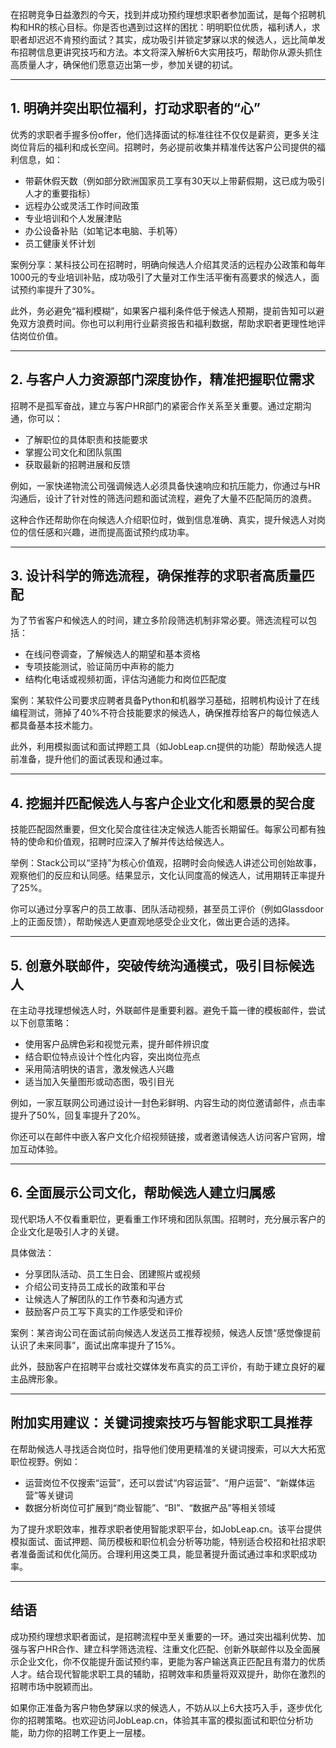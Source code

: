 在招聘竞争日益激烈的今天，找到并成功预约理想求职者参加面试，是每个招聘机构和HR的核心目标。你是否也遇到过这样的困扰：明明职位优质，福利诱人，求职者却迟迟不肯预约面试？其实，成功吸引并锁定梦寐以求的候选人，远比简单发布招聘信息更讲究技巧和方法。本文将深入解析6大实用技巧，帮助你从源头抓住高质量人才，确保他们愿意迈出第一步，参加关键的初试。

---

## 1. 明确并突出职位福利，打动求职者的“心”

优秀的求职者手握多份offer，他们选择面试的标准往往不仅仅是薪资，更多关注岗位背后的福利和成长空间。招聘时，务必提前收集并精准传达客户公司提供的福利信息，如：

- 带薪休假天数（例如部分欧洲国家员工享有30天以上带薪假期，这已成为吸引人才的重要指标）
- 远程办公或灵活工作时间政策
- 专业培训和个人发展津贴
- 办公设备补贴（如笔记本电脑、手机等）
- 员工健康关怀计划

案例分享：某科技公司在招聘时，明确向候选人介绍其灵活的远程办公政策和每年1000元的专业培训补贴，成功吸引了大量对工作生活平衡有高要求的候选人，面试预约率提升了30%。

此外，务必避免“福利模糊”，如果客户福利条件低于候选人预期，提前告知可以避免双方浪费时间。你也可以利用行业薪资报告和福利数据，帮助求职者更理性地评估岗位价值。

---

## 2. 与客户人力资源部门深度协作，精准把握职位需求

招聘不是孤军奋战，建立与客户HR部门的紧密合作关系至关重要。通过定期沟通，你可以：

- 了解职位的具体职责和技能要求
- 掌握公司文化和团队氛围
- 获取最新的招聘进展和反馈

例如，一家快递物流公司强调候选人必须具备快速响应和抗压能力，你通过与HR沟通后，设计了针对性的筛选问题和面试流程，避免了大量不匹配简历的浪费。

这种合作还帮助你在向候选人介绍职位时，做到信息准确、真实，提升候选人对岗位的信任感和兴趣，进而提高面试预约成功率。

---

## 3. 设计科学的筛选流程，确保推荐的求职者高质量匹配

为了节省客户和候选人的时间，建立多阶段筛选机制非常必要。筛选流程可以包括：

- 在线问卷调查，了解候选人的期望和基本资格
- 专项技能测试，验证简历中声称的能力
- 结构化电话或视频初面，评估沟通能力和岗位匹配度

案例：某软件公司要求应聘者具备Python和机器学习基础，招聘机构设计了在线编程测试，筛掉了40%不符合技能要求的候选人，确保推荐给客户的每位候选人都具备基本技术能力。

此外，利用模拟面试和面试押题工具（如JobLeap.cn提供的功能）帮助候选人提前准备，提升他们的面试表现和通过率。

---

## 4. 挖掘并匹配候选人与客户企业文化和愿景的契合度

技能匹配固然重要，但文化契合度往往决定候选人能否长期留任。每家公司都有独特的使命和价值观，招聘时应深入了解并传达给候选人。

举例：Stack公司以“坚持”为核心价值观，招聘时会向候选人讲述公司创始故事，观察他们的反应和认同感。结果显示，文化认同度高的候选人，试用期转正率提升了25%。

你可以通过分享客户的员工故事、团队活动视频，甚至员工评价（例如Glassdoor上的正面反馈），帮助候选人更直观地感受企业文化，做出更合适的选择。

---

## 5. 创意外联邮件，突破传统沟通模式，吸引目标候选人

在主动寻找理想候选人时，外联邮件是重要利器。避免千篇一律的模板邮件，尝试以下创意策略：

- 使用客户品牌色彩和视觉元素，提升邮件辨识度
- 结合职位特点设计个性化内容，突出岗位亮点
- 采用简洁明快的语言，激发候选人兴趣
- 适当加入矢量图形或动态图，吸引目光

例如，一家互联网公司通过设计一封色彩鲜明、内容生动的岗位邀请邮件，点击率提升了50%，回复率提升了20%。

你还可以在邮件中嵌入客户文化介绍视频链接，或者邀请候选人访问客户官网，增加互动体验。

---

## 6. 全面展示公司文化，帮助候选人建立归属感

现代职场人不仅看重职位，更看重工作环境和团队氛围。招聘时，充分展示客户的企业文化是吸引人才的关键。

具体做法：

- 分享团队活动、员工生日会、团建照片或视频
- 介绍公司支持员工成长的政策和平台
- 让候选人了解团队的工作节奏和沟通方式
- 鼓励客户员工写下真实的工作感受和评价

案例：某咨询公司在面试前向候选人发送员工推荐视频，候选人反馈“感觉像提前认识了未来同事”，面试出席率提升了15%。

此外，鼓励客户在招聘平台或社交媒体发布真实的员工评价，有助于建立良好的雇主品牌形象。

---

## 附加实用建议：关键词搜索技巧与智能求职工具推荐

在帮助候选人寻找适合岗位时，指导他们使用更精准的关键词搜索，可以大大拓宽职位视野。例如：

- 运营岗位不仅搜索“运营”，还可以尝试“内容运营”、“用户运营”、“新媒体运营”等关键词
- 数据分析岗位可扩展到“商业智能”、“BI”、“数据产品”等相关领域

为了提升求职效率，推荐求职者使用智能求职平台，如JobLeap.cn。该平台提供模拟面试、面试押题、简历模板和职位机会分析等功能，特别适合校招和社招求职者准备面试和优化简历。合理利用这类工具，能显著提升面试通过率和求职成功率。

---

## 结语

成功预约理想求职者面试，是招聘流程中至关重要的一环。通过突出福利优势、加强与客户HR合作、建立科学筛选流程、注重文化匹配、创新外联邮件以及全面展示企业文化，你不仅能提升面试预约率，更能为客户输送真正匹配且有潜力的优质人才。结合现代智能求职工具的辅助，招聘效率和质量将双双提升，助你在激烈的招聘市场中脱颖而出。

如果你正准备为客户物色梦寐以求的候选人，不妨从以上6大技巧入手，逐步优化你的招聘策略。也欢迎访问JobLeap.cn，体验其丰富的模拟面试和职位分析功能，助力你的招聘工作更上一层楼。